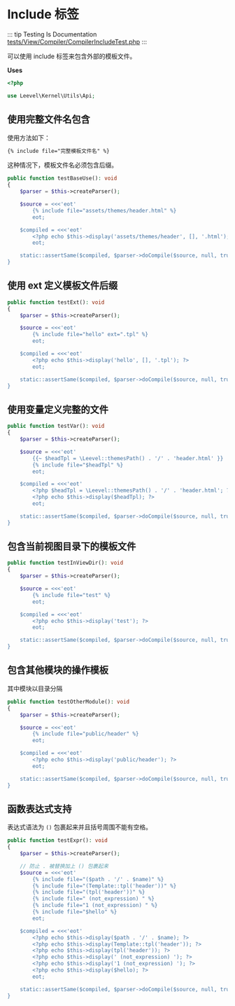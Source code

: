 # Include 标签

::: tip Testing Is Documentation
[tests/View/Compiler/CompilerIncludeTest.php](https://github.com/hunzhiwange/framework/blob/master/tests/View/Compiler/CompilerIncludeTest.php)
:::

可以使用 include 标签来包含外部的模板文件。

**Uses**

``` php
<?php

use Leevel\Kernel\Utils\Api;
```

## 使用完整文件名包含

使用方法如下：

``` html
{% include file="完整模板文件名" %}
```

这种情况下，模板文件名必须包含后缀。

``` php
public function testBaseUse(): void
{
    $parser = $this->createParser();

    $source = <<<'eot'
        {% include file="assets/themes/header.html" %}
        eot;

    $compiled = <<<'eot'
        <?php echo $this->display('assets/themes/header', [], '.html'); ?>
        eot;

    static::assertSame($compiled, $parser->doCompile($source, null, true));
}
```

## 使用 ext 定义模板文件后缀

``` php
public function testExt(): void
{
    $parser = $this->createParser();

    $source = <<<'eot'
        {% include file="hello" ext=".tpl" %}
        eot;

    $compiled = <<<'eot'
        <?php echo $this->display('hello', [], '.tpl'); ?>
        eot;

    static::assertSame($compiled, $parser->doCompile($source, null, true));
}
```

## 使用变量定义完整的文件

``` php
public function testVar(): void
{
    $parser = $this->createParser();

    $source = <<<'eot'
        {{~ $headTpl = \Leevel::themesPath() . '/' . 'header.html' }}
        {% include file="$headTpl" %}
        eot;

    $compiled = <<<'eot'
        <?php $headTpl = \Leevel::themesPath() . '/' . 'header.html'; ?>
        <?php echo $this->display($headTpl); ?>
        eot;

    static::assertSame($compiled, $parser->doCompile($source, null, true));
}
```

## 包含当前视图目录下的模板文件

``` php
public function testInViewDir(): void
{
    $parser = $this->createParser();

    $source = <<<'eot'
        {% include file="test" %}
        eot;

    $compiled = <<<'eot'
        <?php echo $this->display('test'); ?>
        eot;

    static::assertSame($compiled, $parser->doCompile($source, null, true));
}
```

## 包含其他模块的操作模板

其中模块以目录分隔

``` php
public function testOtherModule(): void
{
    $parser = $this->createParser();

    $source = <<<'eot'
        {% include file="public/header" %}
        eot;

    $compiled = <<<'eot'
        <?php echo $this->display('public/header'); ?>
        eot;

    static::assertSame($compiled, $parser->doCompile($source, null, true));
}
```

## 函数表达式支持

表达式语法为 `()` 包裹起来并且括号周围不能有空格。

``` php
public function testExpr(): void
{
    $parser = $this->createParser();

    // 防止 . 被替换加上 () 包裹起来
    $source = <<<'eot'
        {% include file="($path . '/' . $name)" %}
        {% include file="(Template::tpl('header'))" %}
        {% include file="(tpl('header'))" %}
        {% include file=" (not_expression) " %}
        {% include file="1 (not_expression) " %}
        {% include file="$hello" %}
        eot;

    $compiled = <<<'eot'
        <?php echo $this->display($path . '/' . $name); ?>
        <?php echo $this->display(Template::tpl('header')); ?>
        <?php echo $this->display(tpl('header')); ?>
        <?php echo $this->display(' (not_expression) '); ?>
        <?php echo $this->display('1 (not_expression) '); ?>
        <?php echo $this->display($hello); ?>
        eot;

    static::assertSame($compiled, $parser->doCompile($source, null, true));
}
```